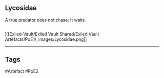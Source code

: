 ## Lycosidae
A true predator does not chase; It waits.
##
![[Exiled-Vault/Exiled Vault Shared/Exiled Vault Artefacts/PoE1/_Images/Lycosidae.png]]

---
## Tags
#Artefact
#PoE2
